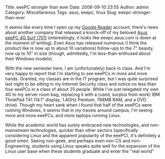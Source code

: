 Title: eeePC stronger than ever
Date: 2008-09-10 23:55
Author: admin
Category: Miscellaneous
Tags: asus, eeepc, linux
Slug: eeepc-stronger-than-ever

It seems like every time I open up my [Google
Reader](http://reader.google.com) account, there's news about another
company that released a knock-off of my beloved [Asus eeePC 4G Surf
(701)](http://eeepc.asus.com/global/700.htm) (interestingly, it looks
like eeepc.asus.com is down at the moment of writing). Even Asus has
released numerous (I think the product like is now up to about 10
variations) follow-ups to the 7" beauty, now up to 10" in size (though,
admittedly, I'm less-than-enthused about their Windows models).

With the new semester here, I am (unfortunately) back in class. And I'm
very happy to report that I'm starting to see eeePCs in more and more
hands. Granted, my classes are in the IT program, but I was quite
surprised last night to be sitting in my Internet Security class and
notice no less than four eeePCs in a class of about 25 people. While
I've just relegated my own 4G to my server room bag, replacing it with a
(used, surplus from work) IBM ThinkPad T41 (14.1" display, 1.4GHz
Pentium, 768MB RAM, and a DVD drive). Though my heart sank when I found
that half of the eeePCs were running Windows, it seems that in my
travels around campus, I'm seeing more and more eeePCs, and more laptops
running Linux.

While the academic world has surely embraced new technologies, and
non-mainstream technologies, quicker than other sectors (specifically
considering Linux and the apparent popularity of the eeePC), it's
definitely a good omen. Seeing non-geek, and perhaps even non-CS and
non-Engineering, students using Linux speaks quite well for the
expansion of the Linux user base when these students graduate and enter
the "real world"
